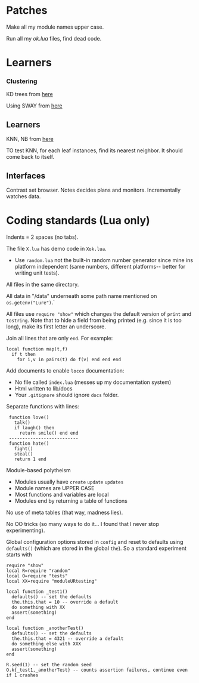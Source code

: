 # Patches

Make all my module names upper case.

Run all my *ok.lua* files, find dead code.

# Learners

### Clustering

KD trees from [here](http://scipy-cookbook.readthedocs.io/items/KDTree_example.html)

Using SWAY from [here](https://github.com/txt/ase16/blob/master/src/ase.py#L1100,L1135)

## Learners

KNN, NB from [here](https://github.com/txt/ase16/blob/master/src/ase.py#L917,L955)

TO test KNN, for each leaf instances, find its nearest neighbor. It should come back to itself.

## Interfaces

Contrast set browser. Notes decides plans and monitors. Incrementally watches data.

# Coding standards (Lua only)

Indents = 2 spaces (no tabs).

The file `X.lua` has demo code in `Xok.lua`.
- Use `random.lua` not the built-in random number generator since mine ins platform independent
  (same numbers, different platforms-- better for writing unit tests).

All files in the same directory.

All data in "/data" underneath some path name mentioned on `os.getenv("Lure")`.`

All files use `require "show"` which changes the default version of `print` and `tostring`. Note
that to hide a field from being printed (e.g. since it is too long), make its first letter an underscore.

Join all lines that are only  `end`. For example:

    local function map(t,f)
      if t then
        for i,v in pairs(t) do f(v) end end end

Add documents to enable `locco` documentation:

- No file called `index.lua` (messes up my documentation system)
- Html written to lib/docs
- Your `.gitignore` should ignore `docs` folder.

Separate functions with lines:

     function love()
       talk()
       if laugh() then
         return smile() end end
     --------------------------
     function hate()
       fight()
       steal()
       return 1 end

Module-based polytheism

- Modules usually have `create` `update` `updates`
- Module names are UPPER CASE
- Most functions and variables are local
- Modules end by returning a table of functions

No use of meta tables (that way, madness lies).

No OO tricks (so many ways to do it... I found that I never stop experimenting).

Global configuration options stored in `config` and reset to defaults using `defaults()`
(which are stored in the global `the`). So
a standard experiment starts with

    require "show"
    local R=require "random"
    local O=require "tests"
    local XX=require "moduleURtesting"

    local function _test1()
      defaults() -- set the defaults
      the.this.that = 10 -- override a default
      do something with XX
      assert(something)
    end 

    local function _anotherTest()
      defaults() -- set the defaults
      the.this.that = 4321 -- override a default
      do something else with XXX
      assert(something)
    end 

    R.seed(1) -- set the random seed
    O.k{_test1,_anotherTest} -- counts assertion failures, continue even if 1 crashes
